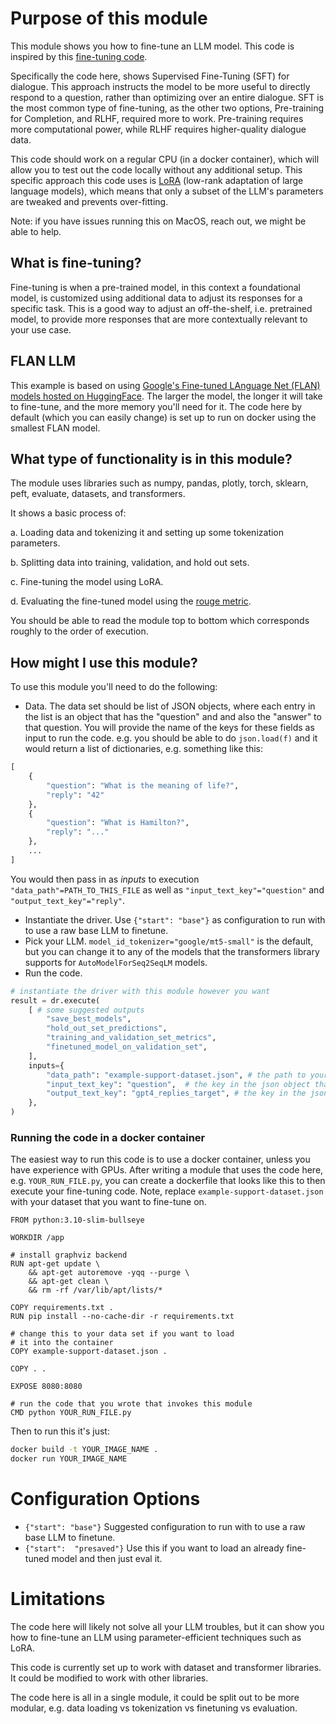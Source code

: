 # Purpose of this module
This module shows you how to fine-tune an LLM model. This code is inspired by this [fine-tuning code](https://github.com/dagster-io/dagster_llm_finetune/tree/main).

Specifically the code here, shows Supervised Fine-Tuning (SFT) for dialogue. This approach instructs the model to be more
useful to directly respond to a question, rather than optimizing over an entire dialogue. SFT is the most common type of fine-tuning,
as the other two options, Pre-training for Completion, and RLHF, required more to work. Pre-training requires more computational power,
while RLHF requires higher-quality dialogue data.

This code should work on a regular CPU (in a docker container), which will allow you to test out the code locally without
any additional setup. This specific approach this code uses is [LoRA](https://arxiv.org/abs/2106.09685) (low-rank adaptation of large language models), which
means that only a subset of the LLM's parameters are tweaked and prevents over-fitting.

Note: if you have issues running this on MacOS, reach out, we might be able to help.

## What is fine-tuning?
Fine-tuning is when a pre-trained model, in this context a foundational model, is customized using additional data to
adjust its responses for a specific task. This is a good way to adjust an off-the-shelf, i.e. pretrained model, to provide
more responses that are more contextually relevant to your use case.

## FLAN LLM
This example is based on using [Google's Fine-tuned LAnguage Net (FLAN) models hosted on HuggingFace](https://huggingface.co/docs/transformers/model_doc/flan-t5).
The larger the model, the longer it will take to fine-tune, and the more memory you'll need for it. The code
here by default (which you can easily change) is set up to run on docker using the smallest FLAN model.

## What type of functionality is in this module?

The module uses libraries such as numpy, pandas, plotly, torch, sklearn, peft, evaluate, datasets, and transformers.

It shows a basic process of:

a. Loading data and tokenizing it and setting up some tokenization parameters.

b. Splitting data into training, validation, and hold out sets.

c. Fine-tuning the model using LoRA.

d. Evaluating the fine-tuned model using the [rouge metric](https://en.wikipedia.org/wiki/ROUGE_(metric)).

You should be able to read the module top to bottom which corresponds roughly to the order of execution.

## How might I use this module?
To use this module you'll need to do the following:

- Data. The data set should be list of JSON objects, where each entry in the list is an object that has the "question" and
and also the "answer" to that question. You will provide the name of the keys for these fields as input to run the code.
e.g. you should be able to do `json.load(f)` and it would return a list of dictionaries, e.g. something like this:

```python
[
    {
        "question": "What is the meaning of life?",
        "reply": "42"
    },
    {
        "question": "What is Hamilton?",
        "reply": "..."
    },
    ...
]
```

You would then pass in as _inputs_ to execution `"data_path"=PATH_TO_THIS_FILE` as well as `"input_text_key"="question"` and `"output_text_key"="reply"`.
- Instantiate the driver. Use `{"start": "base"}` as configuration to run with to use a raw base LLM to finetune.
- Pick your LLM. `model_id_tokenizer="google/mt5-small"` is the default, but you can change it to any of the models
that the transformers library supports for `AutoModelForSeq2SeqLM` models.
- Run the code.

```python
# instantiate the driver with this module however you want
result = dr.execute(
    [ # some suggested outputs
        "save_best_models",
        "hold_out_set_predictions",
        "training_and_validation_set_metrics",
        "finetuned_model_on_validation_set",
    ],
    inputs={
        "data_path": "example-support-dataset.json", # the path to your dataset
        "input_text_key": "question",  # the key in the json object that has the input text
        "output_text_key": "gpt4_replies_target", # the key in the json object that has the target output text
    },
)
```

### Running the code in a docker container
The easiest way to run this code is to use a docker container, unless you have experience with
GPUs. After writing a module that uses the code here, e.g. `YOUR_RUN_FILE.py`, you can create a dockerfile
that looks like this to then execute your fine-tuning code. Note, replace `example-support-dataset.json` with
your dataset that you want to fine-tune on.

```docker
FROM python:3.10-slim-bullseye

WORKDIR /app

# install graphviz backend
RUN apt-get update \
    && apt-get autoremove -yqq --purge \
    && apt-get clean \
    && rm -rf /var/lib/apt/lists/*

COPY requirements.txt .
RUN pip install --no-cache-dir -r requirements.txt

# change this to your data set if you want to load
# it into the container
COPY example-support-dataset.json .

COPY . .

EXPOSE 8080:8080

# run the code that you wrote that invokes this module
CMD python YOUR_RUN_FILE.py
```
Then to run this it's just:
```bash
docker build -t YOUR_IMAGE_NAME .
docker run YOUR_IMAGE_NAME
```

# Configuration Options
 - `{"start": "base"}` Suggested configuration to run with to use a raw base LLM to finetune.
 - `{"start":  "presaved"}` Use this if you want to load an already fine-tuned model and then just eval it.

# Limitations
The code here will likely not solve all your LLM troubles,
but it can show you how to fine-tune an LLM using parameter-efficient techniques such as LoRA.

This code is currently set up to work with dataset and transformer libraries. It could be modified to work with other libraries.

The code here is all in a single module, it could be split out to be more modular, e.g. data loading vs tokenization vs
finetuning vs evaluation.
